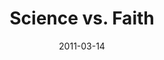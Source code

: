 ---
layout: media
category: media
series: "Heavy-Weights"
title: "Science vs. Faith"
date: 2011-03-14
description: "We'll be wrestling with the question of how you can believe the Bible when it seems to stand in opposition to modern science."
video: "https://s3.amazonaws.com/crossroadsvideomessages/heavyweights05.mp4"
video-poster: "https://www.crossroads.net/uploadedfiles/heavyweights05_still.jpg"
---